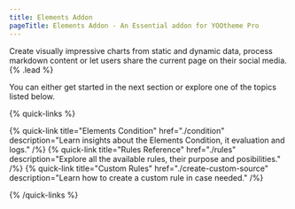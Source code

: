 ```yaml
---
title: Elements Addon
pageTitle: Elements Addon - An Essential addon for YOOtheme Pro
---
```


Create visually impressive charts from static and dynamic data, process markdown content or let users share the current page on their social media. {% .lead %}

You can either get started in the next section or explore one of the topics listed below.

{% quick-links %}

{% quick-link title="Elements Condition" href="./condition" description="Learn insights about the Elements Condition, it evaluation and logs." /%}
{% quick-link title="Rules Reference" href="./rules" description="Explore all the available rules, their purpose and posibilities." /%}
{% quick-link title="Custom Rules" href="./create-custom-source" description="Learn how to create a custom rule in case needed." /%}

{% /quick-links %}
